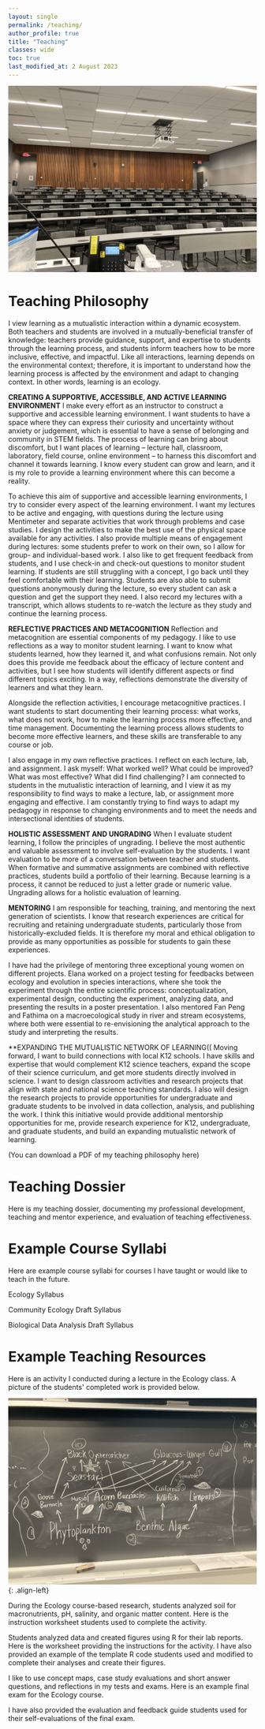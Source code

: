 ```yaml
---
layout: single
permalink: /teaching/
author_profile: true
title: "Teaching"
classes: wide
toc: true
last_modified_at: 2 August 2023
---
```


![](../assets/images/BIO205_lecture_hall.jpeg)

# Teaching Philosophy

I view learning as a mutualistic interaction within a dynamic ecosystem. Both teachers and students are involved in a mutually-beneficial transfer of knowledge: teachers provide guidance, support, and expertise to students through the learning process, and students inform teachers how to be more inclusive, effective, and impactful. Like all interactions, learning depends on the environmental context; therefore, it is important to understand how the learning process is affected by the environment and adapt to changing context. In other words, learning is an ecology. 

**CREATING A SUPPORTIVE, ACCESSIBLE, AND ACTIVE LEARNING ENVIRONMENT**
I make every effort as an instructor to construct a supportive and accessible learning environment. I want students to have a space where they can express their curiosity and uncertainty without anxiety or judgement, which is essential to have a sense of belonging and community in STEM fields. The process of learning can bring about discomfort, but I want places of learning – lecture hall, classroom, laboratory, field course, online environment – to harness this discomfort and channel it towards learning. I know every student can grow and learn, and it is my role to provide a learning environment where this can become a reality.

To achieve this aim of supportive and accessible learning environments, I try to consider every aspect of the learning environment. I want my lectures to be active and engaging, with questions during the lecture using Mentimeter and separate activities that work through problems and case studies. I design the activities to make the best use of the physical space available for any activities. I also provide multiple means of engagement during lectures: some students prefer to work on their own, so I allow for group- and individual-based work. I also like to get frequent feedback from students, and I use check-in and check-out questions to monitor student learning. If students are still struggling with a concept, I go back until they feel comfortable with their learning. Students are also able to submit questions anonymously during the lecture, so every student can ask a question and get the support they need. I also record my lectures with a transcript, which allows students to re-watch the lecture as they study and continue the learning process.

**REFLECTIVE PRACTICES AND METACOGNITION**
Reflection and metacognition are essential components of my pedagogy. I like to use reflections as a way to monitor student learning. I want to know what students learned, how they learned it, and what confusions remain. Not only does this provide me feedback about the efficacy of lecture content and activities, but I see how students will identify different aspects or find different topics exciting. In a way, reflections demonstrate the diversity of learners and what they learn.

Alongside the reflection activities, I encourage metacognitive practices. I want students to start documenting their learning process: what works, what does not work, how to make the learning process more effective, and time management. Documenting the learning process allows students to become more effective learners, and these skills are transferable to any course or job.

I also engage in my own reflective practices. I reflect on each lecture, lab, and assignment. I ask myself: What worked well? What could be improved? What was most effective? What did I find challenging? I am connected to students in the mutualistic interaction of learning, and I view it as my responsibility to find ways to make a lecture, lab, or assignment more engaging and effective. I am constantly trying to find ways to adapt my pedagogy in response to changing environments and to meet the needs and intersectional identities of students.

**HOLISTIC ASSESSMENT AND UNGRADING**
When I evaluate student learning, I follow the principles of ungrading. I believe the most authentic and valuable assessment to involve self-evaluation by the students. I want evaluation to be more of a conversation between teacher and students. When formative and summative assignments are combined with reflective practices, students build a portfolio of their learning. Because learning is a process, it cannot be reduced to just a letter grade or numeric value. Ungrading allows for a holistic evaluation of learning.

**MENTORING**
I am responsible for teaching, training, and mentoring the next generation of scientists. I know that research experiences are critical for recruiting and retaining undergraduate students, particularly those from historically-excluded fields. It is therefore my moral and ethical obligation to provide as many opportunities as possible for students to gain these experiences. 

I have had the privilege of mentoring three exceptional young women on different projects. Elana worked on a project testing for feedbacks between ecology and evolution in species interactions, where she took the experiment through the entire scientific process: conceptualization, experimental design, conducting the experiment, analyzing data, and presenting the results in a poster presentation. I also mentored Fan Peng and Fathima on a macroecological study in river and stream ecosystems, where both were essential to re-envisioning the analytical approach to the study and interpreting the results.

**EXPANDING THE MUTUALISTIC NETWORK OF LEARNING((
Moving forward, I want to build connections with local K12 schools. I have skills and expertise that would complement K12 science teachers, expand the scope of their science curriculum, and get more students directly involved in science. I want to design classroom activities and research projects that align with state and national science teaching standards. I also will design the research projects to provide opportunities for undergraduate and graduate students to be involved in data collection, analysis, and publishing the work. I think this initiative would provide additional mentorship opportunities for me, provide research experience for K12, undergraduate, and graduate students, and build an expanding mutualistic network of learning.

(You can download a PDF of my teaching philosophy here)


# Teaching Dossier

Here is my teaching dossier, documenting my professional development, teaching and mentor experience, and evaluation of teaching effectiveness.


# Example Course Syllabi

Here are example course syllabi for courses I have taught or would like to teach in the future.

Ecology Syllabus

Community Ecology Draft Syllabus

Biological Data Analysis Draft Syllabus


# Example Teaching Resources

Here is an activity I conducted during a lecture in the Ecology class. A picture of the students' completed work is provided below.

![](../assets/images/estuary_food_web.jpeg){: .align-left} 

During the Ecology course-based research, students analyzed soil for macronutrients, pH, salinity, and organic matter content. Here is the instruction worksheet students used to complete the activity.

Students analyzed data and created figures using R for their lab reports. Here is the worksheet providing the instructions for the activity. I have also provided an example of the template R code students used and modified to complete their analyses and create their figures.

I like to use concept maps, case study evaluations and short answer questions, and reflections in my tests and exams. Here is an example final exam for the Ecology course.

I have also provided the evaluation and feedback guide students used for their self-evaluations of the final exam.


